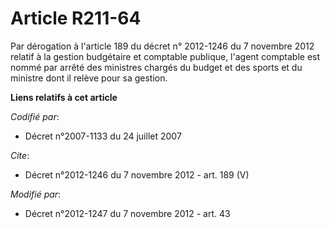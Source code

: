 # Article R211-64

Par dérogation à l'article 189 du décret n° 2012-1246 du 7 novembre 2012 relatif à la gestion budgétaire et comptable
publique, l'agent comptable est nommé par arrêté des ministres chargés du budget et des sports et du ministre dont il relève
pour sa gestion.

**Liens relatifs à cet article**

_Codifié par_:

  - Décret n°2007-1133 du 24 juillet 2007

_Cite_:

  - Décret n°2012-1246 du 7 novembre 2012 - art. 189 (V)

_Modifié par_:

  - Décret n°2012-1247 du 7 novembre 2012 - art. 43
